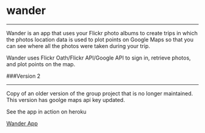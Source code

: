 # wander

<hr>
Wander is an app that uses your Flickr photo albums to create trips in which the photos location data is used to plot points on Google Maps so that you can see where all the photos were taken during your trip.  

Wander uses Flickr Oath/Flickr API/Google API to sign in, retrieve photos, and plot points on the map. 

###Version 2
<hr>
Copy of an older version of the group project that is no longer maintained.  This version has goolge maps api key updated. 

See the app in action on heroku

[Wander App](https://mysterious-caverns-66478.herokuapp.com/)



